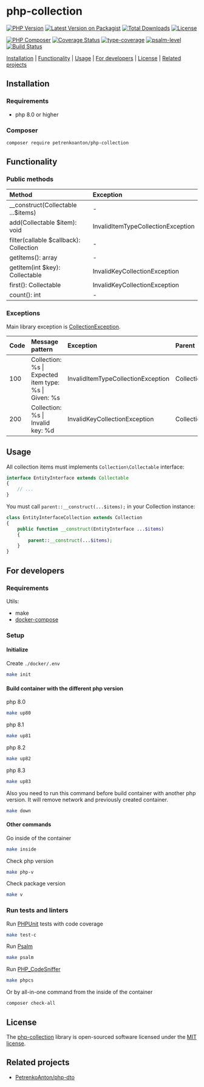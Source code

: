 # php-collection

[![PHP Version](https://img.shields.io/packagist/php-v/petrenkoanton/php-collection)](https://packagist.org/packages/petrenkoanton/php-collection)
[![Latest Version on Packagist](https://img.shields.io/packagist/v/petrenkoanton/php-collection.svg)](https://packagist.org/packages/petrenkoanton/php-collection)
[![Total Downloads](https://img.shields.io/packagist/dt/petrenkoanton/php-collection.svg)](https://packagist.org/packages/petrenkoanton/php-collection)
[![License](https://img.shields.io/packagist/l/petrenkoanton/php-collection)](https://packagist.org/packages/petrenkoanton/php-collection)

[![PHP Composer](https://github.com/PetrenkoAnton/php-collection/actions/workflows/tests.yml/badge.svg)](https://github.com/PetrenkoAnton/php-collection/actions/workflows/tests.yml)
[![Coverage Status](https://coveralls.io/repos/github/PetrenkoAnton/php-collection/badge.svg)](https://coveralls.io/github/PetrenkoAnton/php-collection)
[![type-coverage](https://shepherd.dev/github/petrenkoanton/php-collection/coverage.svg)](https://shepherd.dev/github/petrenkoanton/php-collection)
[![psalm-level](https://shepherd.dev/github/petrenkoanton/php-collection/level.svg)](https://shepherd.dev/github/petrenkoanton/php-collection)
[![Build Status](https://github.com/petrenkoanton/php-collection/workflows/coding-style/badge.svg)](https://github.com/petrenkoanton/php-collection/actions)

[Installation](#installation) | [Functionality](#functionality) | [Usage](#usage) | [For developers](#for-developers) | [License](#license) | [Related projects](#related-projects)

## Installation

### Requirements

- php 8.0 or higher

### Composer

```bash
composer require petrenkoanton/php-collection
```

## Functionality

### Public methods

| Method                                 | Exception                          |
|:---------------------------------------|:-----------------------------------|
| __construct(Collectable ...$items)     | -                                  |
| add(Collectable $item): void           | InvalidItemTypeCollectionException |
| filter(callable $callback): Collection | -                                  |
| getItems(): array                      | -                                  |
| getItem(int $key): Collectable         | InvalidKeyCollectionException      |
| first(): Collectable                   | InvalidKeyCollectionException      |
| count(): int                           | -                                  |

### Exceptions

Main library exception is [CollectionException](./src/Exception/CollectionException.php).

| Code | Message pattern                                               | Exception                          | Parent               |
|------|:--------------------------------------------------------------|:-----------------------------------|:---------------------|
| 100  | Collection: %s &#124; Expected item type: %s &#124; Given: %s | InvalidItemTypeCollectionException | CollectionException  |
| 200  | Collection: %s &#124; Invalid key: %d                         | InvalidKeyCollectionException      | CollectionException  |

## Usage

All collection items must implements `Collection\Collectable` interface:

```php
interface EntityInterface extends Collectable
{
    // ...
}
```

You must call `parent::__construct(...$items);` in your Collection instance:

```php
class EntityInterfaceCollection extends Collection
{
    public function __construct(EntityInterface ...$items)
    {
        parent::__construct(...$items);
    }
}
```

## For developers

### Requirements

Utils:
- make
- [docker-compose](https://docs.docker.com/compose/gettingstarted)

### Setup

#### Initialize

Create `./docker/.env`
```bash
make init 
```

#### Build container with the different php version

php 8.0
```bash
make up80
```

php 8.1
```bash
make up81
```

php 8.2
```bash
make up82
```

php 8.3
```bash
make up83
```

Also you need to run this command before build container with another php version.
It will remove network and previously created container.
```bash
make down
```

#### Other commands

Go inside of the container
```bash
make inside
```

Check php version
```bash
make php-v
```

Check package version
```bash
make v
```

### Run tests and linters

Run [PHPUnit](https://github.com/sebastianbergmann/phpunit) tests with code coverage
```bash
make test-c 
```

Run [Psalm](https://github.com/vimeo/psalm)
```bash
make psalm
```

Run [PHP_CodeSniffer](https://github.com/squizlabs/PHP_CodeSniffer)
```bash
make phpcs
```

Or by all-in-one command from the inside of the container

```bash
composer check-all
```

## License

The [php-collection](https://github.com/PetrenkoAnton/php-collection) library is open-sourced software licensed under the
[MIT license](https://opensource.org/licenses/MIT).

## Related projects

- [PetrenkoAnton/php-dto](https://github.com/PetrenkoAnton/php-dto)